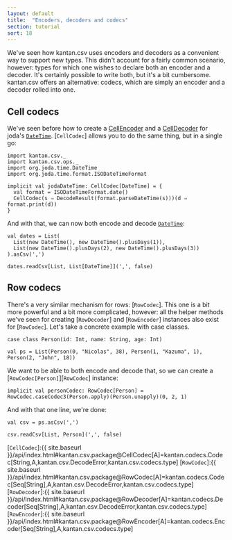 ```yaml
---
layout: default
title:  "Encoders, decoders and codecs"
section: tutorial
sort: 18
---
```

We've seen how kantan.csv uses encoders and decoders as a convenient way to support new types. This didn't account for
a fairly common scenario, however: types for which one wishes to declare both an encoder and a decoder. It's certainly
possible to write both, but it's a bit cumbersome. kantan.csv offers an alternative: codecs, which are simply an
encoder and a decoder rolled into one.

## Cell codecs

We've seen before how to create a [CellEncoder](arbitrary_types_as_cells.html) and a
[CellDecoder](cells_as_arbitrary_types.html) for joda's [`DateTime`]. [`CellCodec`] allows you to do the same thing, but
in a single go:

```tut:silent
import kantan.csv._
import kantan.csv.ops._
import org.joda.time.DateTime
import org.joda.time.format.ISODateTimeFormat

implicit val jodaDateTime: CellCodec[DateTime] = {
  val format = ISODateTimeFormat.date()
  CellCodec(s ⇒ DecodeResult(format.parseDateTime(s)))(d ⇒ format.print(d))
}
```

And with that, we can now both encode and decode [`DateTime`]:

```tut
val dates = List(
  List(new DateTime(), new DateTime().plusDays(1)),
  List(new DateTime().plusDays(2), new DateTime().plusDays(3))
).asCsv(',')

dates.readCsv[List, List[DateTime]](',', false)
```


## Row codecs

There's a very similar mechanism for rows: [`RowCodec`]. This one is a bit more powerful and a bit more complicated,
however: all the helper methods we've seen for creating [`RowDecoder`] and [`RowEncoder`] instances also exist for
[`RowCodec`]. Let's take a concrete example with case classes.

```tut:silent
case class Person(id: Int, name: String, age: Int)

val ps = List(Person(0, "Nicolas", 38), Person(1, "Kazuma", 1), Person(2, "John", 18))
```

We want to be able to both encode and decode that, so we can create a [`RowCodec[Person]`][`RowCodec`] instance:

```tut:silent
implicit val personCodec: RowCodec[Person] = RowCodec.caseCodec3(Person.apply)(Person.unapply)(0, 2, 1)
```

And with that one line, we're done:

```tut
val csv = ps.asCsv(',')

csv.readCsv[List, Person](',', false)
```




[`DateTime`]:http://www.joda.org/joda-time/apidocs/org/joda/time/DateTime.html
[`CellCodec`]:{{ site.baseurl }}/api/index.html#kantan.csv.package@CellCodec[A]=kantan.codecs.Codec[String,A,kantan.csv.DecodeError,kantan.csv.codecs.type]
[`RowCodec`]:{{ site.baseurl }}/api/index.html#kantan.csv.package@RowCodec[A]=kantan.codecs.Codec[Seq[String],A,kantan.csv.DecodeError,kantan.csv.codecs.type]
[`RowDecoder`]:{{ site.baseurl }}/api/index.html#kantan.csv.package@RowDecoder[A]=kantan.codecs.Decoder[Seq[String],A,kantan.csv.DecodeError,kantan.csv.codecs.type]
[`RowEncoder`]:{{ site.baseurl }}/api/index.html#kantan.csv.package@RowEncoder[A]=kantan.codecs.Encoder[Seq[String],A,kantan.csv.codecs.type]
